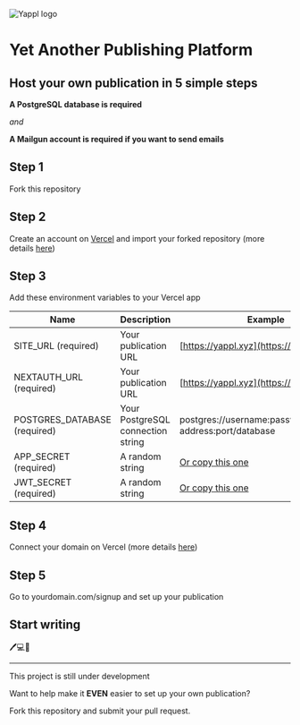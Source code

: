 ![Yappl logo](https://res.cloudinary.com/djhmkzcnv/image/upload/v1606508421/yappl-landing-page/twitter_header_photo_2_ms8kaq.png)

# Yet Another Publishing Platform

## Host your own publication in 5 simple steps

__A PostgreSQL database is required__

*and*

__A Mailgun account is required if you want to send emails__

## Step 1

Fork this repository

## Step 2

Create an account on [Vercel](https://vercel.com) and import your forked repository (more details [here](https://vercel.com/docs/git#deploying-a-git-repository))

## Step 3

Add these environment variables to your Vercel app

| Name | Description | Example |
| ---- | ----------- | ------- |
| SITE_URL (required) | Your publication URL | [https://yappl.xyz](https://yappl.xyz/) |
| NEXTAUTH_URL (required) | Your publication URL | [https://yappl.xyz](https://yappl.xyz/) |
| POSTGRES_DATABASE (required) | Your PostgreSQL connection string | postgres://username:password@server-address:port/database |
| APP_SECRET (required) | A random string | [Or copy this one](https://yappl.xyz/#appSecret) |
| JWT_SECRET (required) | A random string | [Or copy this one](https://yappl.xyz/#jwtSecret) |

## Step 4

Connect your domain on Vercel (more details [here](https://vercel.com/docs/custom-domains))

## Step 5

Go to yourdomain.com/signup and set up your publication

## Start writing

🖊️💻🎂

---

This project is still under development

Want to help make it __EVEN__ easier to set up your own publication?

Fork this repository and submit your pull request.
